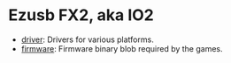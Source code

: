 # Ezusb FX2, aka IO2
* [driver](driver/README.md): Drivers for various platforms.
* [firmware](firmware/README.md): Firmware binary blob required by the games.
